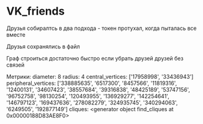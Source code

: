 # VK_friends

Друзья собиралтсь в два подхода - токен протухал, когда пыталась все вместе

Друзья сохранялись в файл


Граф строиться достаточно быстро если убрать друзей друзей без связей


Метрики:
diameter: 8
radius: 4
central_vertices: ['17958998', '33436943']
peripheral_vertices: ['338885635', '6517300', '8457566', '11819316', '12400131', '34607423', '38557684', '39316838', '48425189', '53747156', '96752758', '98130254', '120493955', '136929277', '142254641', '146797123', '169437636', '278082279', '324935745', '340294063', '6249505', '192877149']
cliques: <generator object find_cliques at 0x00000188D83AE8F0>
